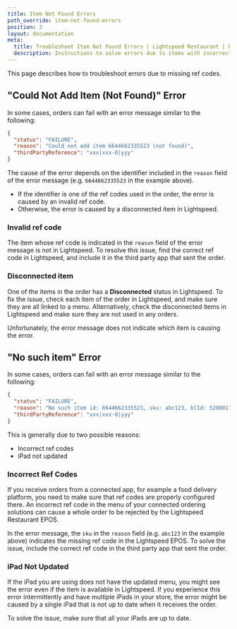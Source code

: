 ```yaml
---
title: Item Not Found Errors
path_override: item-not-found-errors
position: 3
layout: documentation
meta:
  title: Troubleshoot Item Not Found Errors | Lightspeed Restaurant | HubRise
  description: Instructions to solve errors due to items with incorrect ref codes in the orders you receive from third party apps.
---
```


This page describes how to troubleshoot errors due to missing ref codes.

## "Could Not Add Item (Not Found)" Error

In some cases, orders can fail with an error message similar to the following:

```json
{
  "status": "FAILURE",
  "reason": "Could not add item 6644662335523 (not found)",
  "thirdPartyReference": "xxx|xxx-0|yyy"
}
```

The cause of the error depends on the identifier included in the `reason` field of the error message (e.g. `6644662335523` in the example above).

- If the identifier is one of the ref codes used in the order, the error is caused by an invalid ref code.
- Otherwise, the error is caused by a disconnected item in Lightspeed.

### Invalid ref code

The item whose ref code is indicated in the `reason` field of the error message is not in Lightspeed. To resolve this issue, find the correct ref code in Lightspeed, and include it in the third party app that sent the order.

### Disconnected item

One of the items in the order has a **Disconnected** status in Lightspeed. To fix the issue, check each item of the order in Lightspeed, and make sure they are all linked to a menu. Alternatively, check the disconnected items in Lightspeed and make sure they are not used in any orders.

Unfortunately, the error message does not indicate which item is causing the error.

## "No such item" Error

In some cases, orders can fail with an error message similar to the following:

```json
{
  "status": "FAILURE",
  "reason": "No such item id: 6644662335523, sku: abc123, blId: 52000111222",
  "thirdPartyReference": "xxx|xxx-0|yyy"
}
```

This is generally due to two possible reasons:

- Incorrect ref codes
- iPad not updated

### Incorrect Ref Codes

If you receive orders from a connected app, for example a food delivery platform, you need to make sure that ref codes are properly configured there. An incorrect ref code in the menu of your connected ordering solutions can cause a whole order to be rejected by the Lightspeed Restaurant EPOS.

In the error message, the `sku` in the `reason` field (e.g. `abc123` in the example above) indicates the missing ref code in the Lightspeed EPOS. To solve the issue, include the correct ref code in the third party app that sent the order.

### iPad Not Updated

If the iPad you are using does not have the updated menu, you might see the error even if the item is available in Lightspeed. If you experience this error intermittently and have multiple iPads in your store, the error might be caused by a single iPad that is not up to date when it receives the order.

To solve the issue, make sure that all your iPads are up to date.
